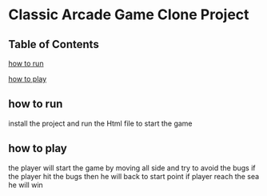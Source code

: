 # Classic Arcade Game Clone Project

## Table of Contents
[how to run ](#how-to-run)

[how to play](#how-to-play)


## how to run
install the project and run the Html file to start the game 

## how to play
the player will start the game by moving all side and try to avoid the bugs 
if the player hit the bugs then he will back to start point 
if player reach the sea he will win 

